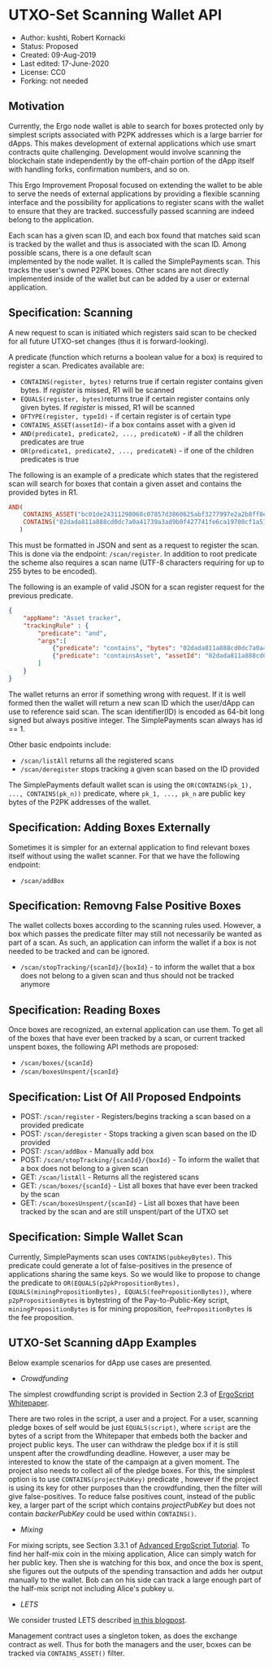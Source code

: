 UTXO-Set Scanning Wallet API
===============================

* Author: kushti, Robert Kornacki
* Status: Proposed
* Created: 09-Aug-2019
* Last edited: 17-June-2020
* License: CC0
* Forking: not needed 

Motivation 
----------

Currently, the Ergo node wallet is able to search for boxes protected only by simplest scripts associated with P2PK addresses which is a large barrier for dApps. This makes development of external applications which use smart contracts quite challenging. 
Development would involve scanning the blockchain state independently by the off-chain portion of the dApp itself with handling forks, confirmation numbers, and so on.

This Ergo Improvement Proposal focused on extending the wallet to be able to serve the needs of external applications by providing 
a flexible scanning interface and the possibility for applications to register scans with the wallet to ensure that they are tracked.
successfully passed scanning are indeed belong to the application.

Each scan has a given scan ID, and each box found that matches said scan is tracked by the wallet and thus is associated with the scan ID. Among possible scans, there is a one default scan  
implemented by the node wallet. It is called the SimplePayments scan. This tracks the user's owned P2PK boxes. Other scans are not directly implemented inside of 
the wallet but can be added by a user or external application.


Specification: Scanning
-----------------------

A new request to scan is initiated which registers said scan to be checked for all future UTXO-set changes (thus it is forward-looking).

A predicate (function which returns a boolean value for a box) is required to register a scan.
Predicates available are:

* `CONTAINS(register, bytes)` returns true if certain register contains given bytes. If *register* is missed, R1 will be scanned
* `EQUALS(register, bytes)`returns true if certain register contains only given bytes. If *register* is missed, R1 will be scanned
* `OFTYPE(register, typeId)` - if certain register is of certain type
* `CONTAINS_ASSET(assetId)`- if a box contains asset with a given id
* `AND(predicate1, predicate2, ..., predicateN)` - if all the children predicates are true
* `OR(predicate1, predicate2, ..., predicateN)` - if one of the children predicates is true


The following is an example of a predicate which states that the registered scan will search for boxes that contain a given asset and contains the provided bytes in R1.
```haskell
AND(
    CONTAINS_ASSET("bc01de24311298068c07857d3860625abf3277997e2a2b8ff8ea91dda28d47a5"), 
    CONTAINS("02dada811a888cd0dc7a0a41739a3ad9b0f427741fe6ca19700cf1a51200c96bf7")
   )
```

This must be formatted in JSON and sent as a request to register the scan. 
This is done via the endpoint: `/scan/register`.
In addition to root predicate the scheme also requires a scan name 
(UTF-8 characters requiring for up to 255 bytes to be encoded). 

The following is an example of valid JSON for a scan register request for the previous predicate.

```json
{
    "appName": "Asset tracker",
    "trackingRule" : {
        "predicate": "and",
        "args":[
            {"predicate": "contains", "bytes": "02dada811a888cd0dc7a0a41739a3ad9b0f427741fe6ca19700cf1a51200c96bf7"},
            {"predicate": "containsAsset", "assetId": "02dada811a888cd0dc7a0a41739a3ad9b0f427741fe6ca19700cf1a51200c96bf7"}
        ]
    }
}
```

The wallet returns an error if something wrong with request. If it is well formed then the wallet will return a new scan ID which the user/dApp can use to reference said scan. The scan identifier(ID) is encoded as 64-bit long signed but always positive integer. 
The SimplePayments scan always has id == 1. 

Other basic endpoints include:

- `/scan/listAll` returns all the registered scans
- `/scan/deregister` stops tracking a given scan based on the ID provided


The SimplePayments default wallet scan is using the `OR(CONTAINS(pk_1), ..., CONTAINS(pk_n))` predicate, where 
`pk_1, ..., pk_n` are public key bytes of the P2PK addresses of the wallet.     


Specification: Adding Boxes Externally
--------------------------------------

Sometimes it is simpler for an external application to find relevant boxes itself without using the
wallet scanner. For that we have the following endpoint:
- `/scan/addBox`


Specification: Removng False Positive Boxes
-------------------------------------------

The wallet collects boxes according to the scanning rules used. However, a box which passes the predicate filter may still not 
necessarily be wanted as part of a scan. As such, an application can inform the wallet if a box is not needed to be
tracked and can be ignored.

- `/scan/stopTracking/{scanId}/{boxId}` - to inform the wallet that a box does not belong to a given scan and 
					  thus should not be tracked anymore
                            
                                                                               
Specification: Reading Boxes
-----------------------------

Once boxes are recognized, an external application can use them. To get all of the boxes that have ever been tracked by a scan, or 
current tracked unspent boxes, the following API methods are proposed:

- `/scan/boxes/{scanId}`
- `/scan/boxesUnspent/{scanId}`


Specification: List Of All Proposed Endpoints
-----------------------------

- POST: `/scan/register` - Registers/begins tracking a scan based on a provided predicate
- POST: `/scan/deregister` - Stops tracking a given scan based on the ID provided
- POST: `/scan/addBox`	- Manually add box
- POST: `/scan/stopTracking/{scanId}/{boxId}` - To inform the wallet that a box does not belong to a given scan
- GET: `/scan/listAll` - Returns all the registered scans
- GET: `/scan/boxes/{scanId}` - List all boxes that have ever been tracked by the scan
- GET: `/scan/boxesUnspent/{scanId}` - List all boxes that have been tracked by the scan and are still unspent/part of the UTXO set


Specification: Simple Wallet Scan
----------------------------------------

Currently, SimplePayments scan uses `CONTAINS(pubkeyBytes)`. This predicate could generate a lot of 
false-positives in the presence of applications sharing the same keys. So we would like to propose to change the predicate 
to `OR(EQUALS(p2pkPropositionBytes), EQUALS(miningPropositionBytes), EQUALS(feePropositionBytes))`, where 
`p2pPropositionBytes` is bytestring of the Pay-to-Public-Key script, `miningPropositionBytes` is for mining proposition, 
`feePropositionBytes` is the fee proposition.

UTXO-Set Scanning dApp Examples
--------------------

Below example scenarios for dApp use cases are presented.

* *Crowdfunding*

The simplest crowdfunding script is provided in Section 2.3 of [ErgoScript Whitepaper](https://ergoplatform.org/docs/ErgoScript.pdf).

There are two roles in the script, a user and a project. For a user, scanning pledge boxes of self would be 
just `EQUALS(script)`, where `script` are the bytes of a script from the Whitepaper that embeds both the backer and
project public keys. The user can withdraw the pledge box if it is still unspent after the crowdfunding deadline.
However, a user may be interested to know the state of the campaign at a given moment. The project also needs to collect all of the pledge boxes.
For this, the simplest option is to use `CONTAINS(projectPubKey)` predicate 
, however if the project is using its key for other purposes than the crowdfunding, then the filter will 
give false-positives. To reduce false positives count, instead of the public key, a larger part of the script which 
contains *projectPubKey* but does not contain *backerPubKey* could be used within `CONTAINS()`.

* *Mixing*

For mixing scripts, see Section 3.3.1 of 
[Advanced ErgoScript Tutorial](https://ergoplatform.org/docs/AdvancedErgoScriptTutorial.pdf). To find her half-mix coin
in the mixing application, Alice can simply watch for her public key. Then she is watching for this box, and once the
box is spent, she figures out the outputs of the spending transaction and adds her output manually to the wallet. Bob can 
on his side can track a large enough part of the half-mix script not including Alice's pubkey u. 

* *LETS*

We consider trusted LETS described [in this blogpost](https://ergoplatform.org/en/blog/2019_04_22-lets/). 

Management contract uses a singleton token, as does the exchange contract as well. Thus for both the managers
and the user, boxes can be tracked via `CONTAINS_ASSET()` filter.
